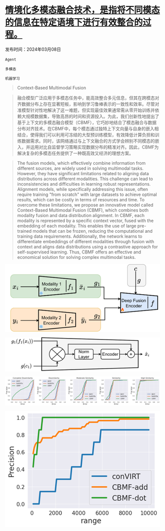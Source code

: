 # [情境化多模态融合技术，是指将不同模态的信息在特定语境下进行有效整合的过程。](https://arxiv.org/abs/2403.04650)

发布时间：2024年03月08日

`Agent`

`多模态`

`机器学习`

> Context-Based Multimodal Fusion

> 融合模型广泛应用于多模态任务中，能高效整合多元信息，但其在跨模态对齐数据分布上存在显著短板，影响到学习鲁棒表示的一致性和效率。尽管对准模型针对性地解决了这一难题，但实现最佳效果通常需从零开始训练并依赖大规模数据集，导致高昂的时间和资源投入。为此，我们创新性地提出了基于上下文的多模态融合模型（CBMF），它巧妙地结合了模态融合与数据分布对齐技术。在CBMF中，每个模态通过独特上下文向量与自身的嵌入相结合，使得我们可以利用可冻结的大型预训练模型，有效降低计算负担和训练数据需求。同时，该网络通过与上下文融合的方式学会辨别不同模态的嵌入，并运用对比自监督学习策略实现数据分布的精准对齐。因此，CBMF为解决复杂的多模态任务提供了一种既高效又经济的理想方案。

> The fusion models, which effectively combine information from different sources, are widely used in solving multimodal tasks. However, they have significant limitations related to aligning data distributions across different modalities. This challenge can lead to inconsistencies and difficulties in learning robust representations. Alignment models, while specifically addressing this issue, often require training "from scratch" with large datasets to achieve optimal results, which can be costly in terms of resources and time. To overcome these limitations, we propose an innovative model called Context-Based Multimodal Fusion (CBMF), which combines both modality fusion and data distribution alignment. In CBMF, each modality is represented by a specific context vector, fused with the embedding of each modality. This enables the use of large pre-trained models that can be frozen, reducing the computational and training data requirements. Additionally, the network learns to differentiate embeddings of different modalities through fusion with context and aligns data distributions using a contrastive approach for self-supervised learning. Thus, CBMF offers an effective and economical solution for solving complex multimodal tasks.

![情境化多模态融合技术，是指将不同模态的信息在特定语境下进行有效整合的过程。](../../../paper_images/2403.04650/x1.png)

![情境化多模态融合技术，是指将不同模态的信息在特定语境下进行有效整合的过程。](../../../paper_images/2403.04650/x2.png)

![情境化多模态融合技术，是指将不同模态的信息在特定语境下进行有效整合的过程。](../../../paper_images/2403.04650/bahdanau_score.png)

![情境化多模态融合技术，是指将不同模态的信息在特定语境下进行有效整合的过程。](../../../paper_images/2403.04650/retrieval.png)